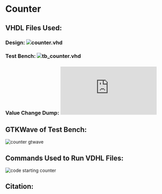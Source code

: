 # Counter
## VHDL Files Used:
### Design:        ![counter.vhd](https://github.com/MiscellaneousMongoose/Digital-Signal-Design/blob/main/Assignment%202/counter.vhd)
### Test Bench:    ![tb_counter.vhd](https://github.com/MiscellaneousMongoose/Digital-Signal-Design/blob/main/Assignment%202/tb_counter.vhd)
### Value Change Dump: ![counter.vcd](https://github.com/MiscellaneousMongoose/Digital-Signal-Design/blob/main/Assignment%202/counter.vcd)
## GTKWave of Test Bench:
![counter gtwave](https://user-images.githubusercontent.com/70534986/153723047-b1d5a438-fa7f-4d5a-83e8-125ebf038c42.png)

## Commands Used to Run VDHL Files:
![code starting counter](https://user-images.githubusercontent.com/70534986/153723353-a6c9ab56-72bf-4a45-89c1-54da3d94f2f0.png)
## Citation:
